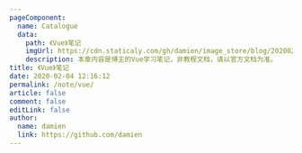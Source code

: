 ```yaml
---
pageComponent:
  name: Catalogue
  data:
    path: 《Vue》笔记
    imgUrl: https://cdn.staticaly.com/gh/damien/image_store/blog/20200204143633.png
    description: 本章内容是博主的Vue学习笔记，非教程文档，请以官方文档为准。
title: 《Vue》笔记
date: 2020-02-04 12:16:12
permalink: /note/vue/
article: false
comment: false
editLink: false
author:
  name: damien
  link: https://github.com/damien
---
```

